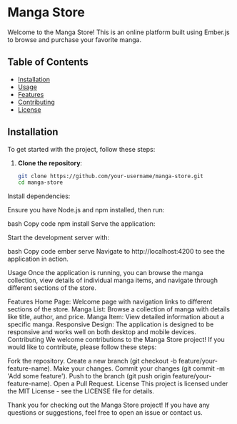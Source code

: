# Manga Store

Welcome to the Manga Store! This is an online platform built using Ember.js to browse and purchase your favorite manga.

## Table of Contents

- [Installation](#installation)
- [Usage](#usage)
- [Features](#features)
- [Contributing](#contributing)
- [License](#license)

## Installation

To get started with the project, follow these steps:

1. **Clone the repository**:

   ```bash
   git clone https://github.com/your-username/manga-store.git
   cd manga-store
Install dependencies:

Ensure you have Node.js and npm installed, then run:

bash
Copy code
npm install
Serve the application:

Start the development server with:

bash
Copy code
ember serve
Navigate to http://localhost:4200 to see the application in action.

Usage
Once the application is running, you can browse the manga collection, view details of individual manga items, and navigate through different sections of the store.

Features
Home Page: Welcome page with navigation links to different sections of the store.
Manga List: Browse a collection of manga with details like title, author, and price.
Manga Item: View detailed information about a specific manga.
Responsive Design: The application is designed to be responsive and works well on both desktop and mobile devices.
Contributing
We welcome contributions to the Manga Store project! If you would like to contribute, please follow these steps:

Fork the repository.
Create a new branch (git checkout -b feature/your-feature-name).
Make your changes.
Commit your changes (git commit -m 'Add some feature').
Push to the branch (git push origin feature/your-feature-name).
Open a Pull Request.
License
This project is licensed under the MIT License - see the LICENSE file for details.

Thank you for checking out the Manga Store project! If you have any questions or suggestions, feel free to open an issue or contact us.
